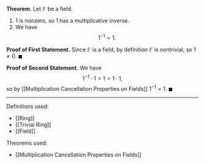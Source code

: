 **Theorem.** Let $\mathbb{F}$ be a field.
1. $1$ is nonzero, so $1$ has a multiplicative inverse.
2. We have $$1^{-1}=1.$$

**Proof of First Statement.** Since $\mathbb{F}$ is a field, by definition $\mathbb{F}$ is nontrivial, so $1\neq 0$. $\blacksquare$

**Proof of Second Statement.** We have $$1^{-1}\cdot 1=1=1\cdot 1,$$so by [[Multiplication Cancellation Properties on Fields]] $1^{-1}=1$. $\blacksquare$
***
Definitions used:
- [[Ring]]
- [[Trivial Ring]]
- [[Field]]

Theorems used:
- [[Multiplication Cancellation Properties on Fields]]